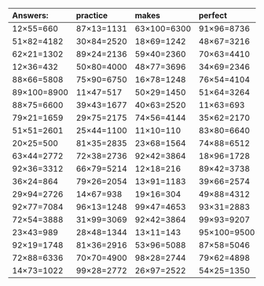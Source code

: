 | Answers: | practice | makes | perfect | ! |
| :--- | :--- | :--- | :--- | :--- |
| 12×55=660 | 87×13=1131 | 63×100=6300 | 91×96=8736 | 27×10=270 | 
| 51×82=4182 | 30×84=2520 | 18×69=1242 | 48×67=3216 | 49×51=2499 | 
| 62×21=1302 | 89×24=2136 | 59×40=2360 | 70×63=4410 | 38×93=3534 | 
| 12×36=432 | 50×80=4000 | 48×77=3696 | 34×69=2346 | 38×82=3116 | 
| 88×66=5808 | 75×90=6750 | 16×78=1248 | 76×54=4104 | 43×77=3311 | 
| 89×100=8900 | 11×47=517 | 50×29=1450 | 51×64=3264 | 19×95=1805 | 
| 88×75=6600 | 39×43=1677 | 40×63=2520 | 11×63=693 | 86×28=2408 | 
| 79×21=1659 | 29×75=2175 | 74×56=4144 | 35×62=2170 | 48×98=4704 | 
| 51×51=2601 | 25×44=1100 | 11×10=110 | 83×80=6640 | 33×22=726 | 
| 20×25=500 | 81×35=2835 | 23×68=1564 | 74×88=6512 | 51×42=2142 | 
| 63×44=2772 | 72×38=2736 | 92×42=3864 | 18×96=1728 | 91×43=3913 | 
| 92×36=3312 | 66×79=5214 | 12×18=216 | 89×42=3738 | 64×30=1920 | 
| 36×24=864 | 79×26=2054 | 13×91=1183 | 39×66=2574 | 34×30=1020 | 
| 29×94=2726 | 14×67=938 | 19×16=304 | 49×88=4312 | 41×66=2706 | 
| 92×77=7084 | 96×13=1248 | 99×47=4653 | 93×31=2883 | 47×71=3337 | 
| 72×54=3888 | 31×99=3069 | 92×42=3864 | 99×93=9207 | 33×14=462 | 
| 23×43=989 | 28×48=1344 | 13×11=143 | 95×100=9500 | 37×24=888 | 
| 92×19=1748 | 81×36=2916 | 53×96=5088 | 87×58=5046 | 39×29=1131 | 
| 72×88=6336 | 70×70=4900 | 98×28=2744 | 79×62=4898 | 74×60=4440 | 
| 14×73=1022 | 99×28=2772 | 26×97=2522 | 54×25=1350 | 39×36=1404 | 
